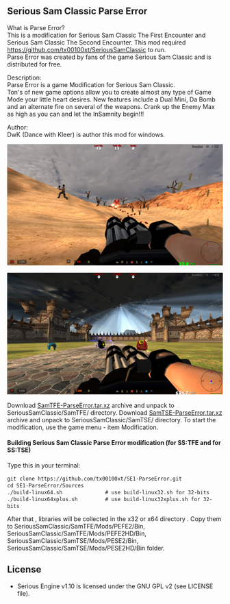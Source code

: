 ## Serious Sam Classic Parse Error

What is Parse Error?  
This is a modification for Serious Sam Classic The First Encounter and Serious Sam Classic The Second Encounter. 
This mod required https://github.com/tx00100xt/SeriousSamClassic to run.  
Parse Error was created by fans of the game Serious Sam Classic and is distributed for free.    

Description:  
Parse Error is a game Modification for Serious Sam Classic.  
Ton's of new game options allow you to create almost any type of Game Mode your little heart desires. New features include a Dual 
Mini, Da Bomb and an alternate fire on several of the weapons. Crank up the Enemy Max as high as you can and let the InSamnity begin!!!    

Author:  
DwK (Dance with Kleer) is author this mod for windows.

![PEFE](https://raw.githubusercontent.com/tx00100xt/SE1-ParseError/main/Images/pefe.png)

![PESE](https://raw.githubusercontent.com/tx00100xt/SE1-ParseError/main/Images/pese.png)


Download [SamTFE-ParseError.tar.xz] archive and unpack to  SeriousSamClassic/SamTFE/ directory.
Download [SamTSE-ParseError.tar.xz] archive and unpack to  SeriousSamClassic/SamTSE/ directory.
To start the modification, use the game menu - item Modification.

#### Building Serious Sam Classic Parse Error modification (for SS:TFE and for SS:TSE)

Type this in your terminal:

```
git clone https://github.com/tx00100xt/SE1-ParseError.git
cd SE1-ParseError/Sources
./build-linux64.sh              # use build-linux32.sh for 32-bits
./build-linux64xplus.sh         # use build-linux32xplus.sh for 32-bits
```
After that , libraries will be collected in the x32 or x64 directory . 
Copy them to SeriousSamClassic/SamTFE/Mods/PEFE2/Bin, SeriousSamClassic/SamTFE/Mods/PEFE2HD/Bin,
SeriousSamClassic/SamTSE/Mods/PESE2/Bin, SeriousSamClassic/SamTSE/Mods/PESE2HD/Bin folder.

License
-------

* Serious Engine v1.10 is licensed under the GNU GPL v2 (see LICENSE file).


[SamTFE-ParseError.tar.xz]: https://drive.google.com/file/d/1oZG0kJYdlJQePfo5UN8_V6--JG0Ui0Kv/view?usp=sharing "Serious Sam Classic PEFE Mod"
[SamTSE-ParseError.tar.xz]: https://drive.google.com/file/d/1W4ykVtZY_8iUl1diZSgoB3oGZ48gbnIm/view?usp=sharing "Serious Sam Classic PESE Mod"
